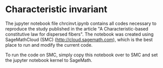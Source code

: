 # Characteristic invariant
The jupyter notebook file chrcinvt.ipynb contains all codes necessary to reproduce the study published in the article "A Characteristic-based constitutive law for dispersed fibers". The notebook was created using SageMathCloud (SMC) (http://cloud.sagemath.com), which is the best place to run and modify the current code. 

To run the code on SMC, simply copy this notebook over to SMC and set the jupyter notebook kernel to SageMath.
